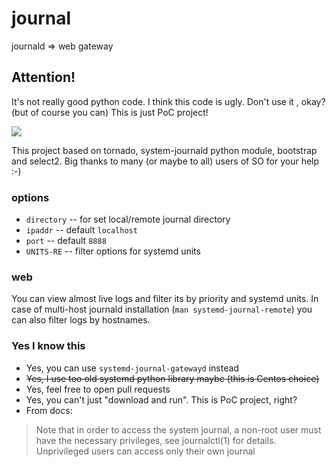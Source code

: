 # journal

journald => web gateway

## Attention!

It's not really good python code. I think this code is ugly. Don't use it , okay? (but of course you can)
This is just PoC project!

![](https://github.com/skob/journal/blob/master/screenshot.png "")

This project based on tornado, system-journald python module, bootstrap and select2. Big thanks to many (or maybe to all) users of SO for your help :-)

### options
- `directory` -- for set local/remote journal directory
- `ipaddr` -- default `localhost`
- `port` -- default `8888`
- `UNITS-RE` -- filter options for systemd units

### web
You can view almost live logs and filter its by priority and systemd units.
In case of multi-host journald installation (`man systemd-journal-remote`) you can also filter logs by hostnames.

### Yes I know this
* Yes, you can use `systemd-journal-gatewayd` instead
* ~~Yes, I use too old systemd python library maybe (this is Centos choice)~~
* Yes, feel free to open pull requests
* Yes, you can't just "download and run". This is PoC project, right?
* From docs:
> Note that in order to access the system journal, a non-root user must have the necessary privileges, see journalctl(1) for details. Unprivileged users can access only their own journal
